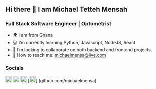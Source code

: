## Hi there 👋 I am Michael Tetteh Mensah

### Full Stack Software Engineer | Optometrist
- 🌍 I am from Ghana
- 💻 I’m currently learning Python, Javascript, NodeJS, React
- 👯 I’m looking to collaborate on both backend and frontend projects
- 📧 How to reach me: michaelmensa@live.com

### Socials
[<img src="https://github.com/michaelmensa/michaelmensa/assets/113622103/e36918a7-b8d0-470e-a6ea-2e479183611e.jpg" width="20" height="20">](https://twitter.com/drkofitetteh)
[<img src="https://github.com/michaelmensa/michaelmensa/assets/113622103/4fd26412-8a1e-4eea-992a-cfc688d5de6b" width="20" height="20">](www.linkedin.com/in/michael-mensah-09245854)
[<img src="https://github.com/michaelmensa/michaelmensa/assets/113622103/1c83960c-b04a-470e-8ca2-3404f1e8a5fd" width="20" height="20">](https://avatarmensa.hashnode.dev/)
[<img src="https://github.com/michaelmensa/michaelmensa/assets/113622103/7a573f51-7c6c-4f88-9fbc-d276f81ea1dc" width="20" height="20">]
(github.com/michaelmensa)
